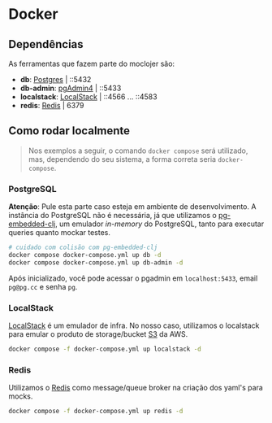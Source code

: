 # Docker

## Dependências

As ferramentas que fazem parte do moclojer são:

- **db**: [Postgres](https://www.postgresql.org/) | ::5432
- **db-admin**: [pgAdmin4](https://www.pgadmin.org/) | ::5433
- **localstack**: [LocalStack](https://www.localstack.cloud/) | ::4566 ... ::4583
- **redis**: [Redis](https://redis.io/) | 6379

## Como rodar localmente

> Nos exemplos a seguir, o comando `docker compose` será utilizado, mas, dependendo do seu sistema, a forma correta seria `docker-compose`.

### PostgreSQL

**Atenção**: Pule esta parte caso esteja em ambiente de desenvolvimento. A instância do PostgreSQL não é necessária, já que utilizamos o [pg-embedded-clj](https://github.com/Bigsy/pg-embedded-clj), um emulador *in-memory* do PostgreSQL, tanto para executar queries quanto mockar testes.

```bash
# cuidado com colisão com pg-embedded-clj
docker compose docker-compose.yml up db -d
docker compose docker-compose.yml up db-admin -d
```

Após inicializado, você pode acessar o pgadmin em `localhost:5433`, email `pg@pg.cc` e senha `pg`.

### LocalStack

[LocalStack](https://www.localstack.cloud/) é um emulador de infra. No nosso caso, utilizamos o localstack para emular o produto de storage/bucket [S3](https://aws.amazon.com/s3/) da AWS.

```bash
docker compose -f docker-compose.yml up localstack -d
```

### Redis

Utilizamos o [Redis](https://redis.io/) como message/queue broker na criação dos yaml's para mocks.

```bash
docker compose -f docker-compose.yml up redis -d
```
